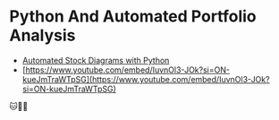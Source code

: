 # Python And Automated Portfolio Analysis

- [Automated Stock Diagrams with Python](https://www.vitoshacademy.com/automated-stock-diagrams-with-python/)
- [https://www.youtube.com/embed/IuvnOl3-JOk?si=ON-kueJmTraWTpSG](https://www.youtube.com/embed/IuvnOl3-JOk?si=ON-kueJmTraWTpSG)

:cat::dog::banana:
